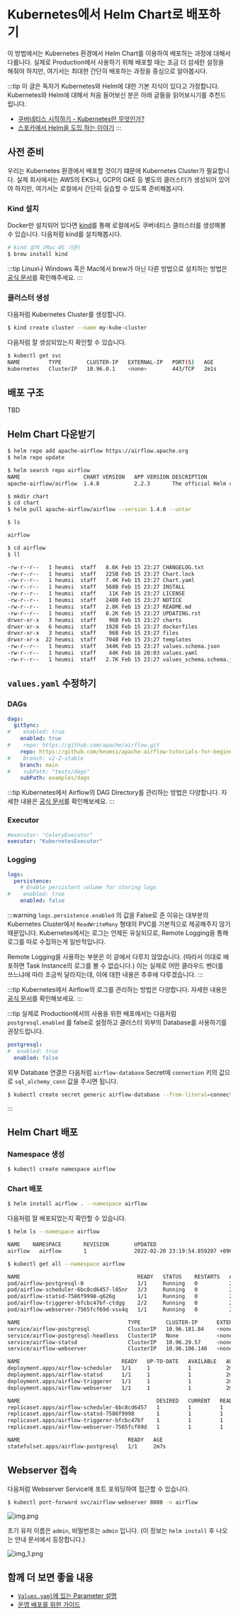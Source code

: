 # Kubernetes에서 Helm Chart로 배포하기

이 방법에서는 Kubernetes 환경에서 Helm Chart를 이용하여 배포하는 과정에 대해서 다룹니다.
실제로 Production에서 사용하기 위해 배포할 때는 조금 더 섬세한 설정을 해줘야 하지만, 여기서는 최대한 간단히 배포하는 과정을 중심으로 알아봅시다.

:::tip
이 글은 독자가 Kubernetes와 Helm에 대한 기본 지식이 있다고 가정합니다.
Kubernetes와 Helm에 대해서 처음 들어보신 분은 아래 글들을 읽어보시기를 추천드립니다.

- [쿠버네티스 시작하기 - Kubernetes란 무엇인가?](https://subicura.com/2019/05/19/kubernetes-basic-1.html)
- [스포카에서 Helm을 도입 하는 이야기](https://spoqa.github.io/2020/03/30/k8s-with-helm-chart.html)
:::

## 사전 준비

우리는 Kubernetes 환경에서 배포할 것이기 떄문에 Kubernetes Cluster가 필요합니다.
실제 회사에서는 AWS의 EKS나, GCP의 GKE 등 별도의 클러스터가 생성되어 있어야 하지만, 여기서는 로컬에서 간단히 실습할 수 있도록 준비해봅시다.

### Kind 설치

Docker만 설치되어 있다면 [kind](https://kind.sigs.k8s.io/)를 통해 로컬에서도 쿠버네티스 클러스터를 생성해볼 수 있습니다.
다음처럼 kind를 설치해봅시다.

```bash
# kind 설치 (Mac OS 기준)
$ brew install kind
```

:::tip
Linux나 Windows 혹은 Mac에서 brew가 아닌 다른 방법으로 설치하는 방법은 [공식 문서](https://github.com/kubernetes-sigs/kind#installation-and-usage)를 확인해주세요.
:::

### 클러스터 생성

다음처럼 Kubernetes Cluster를 생성합니다.

```bash
$ kind create cluster --name my-kube-cluster
```

다음처럼 잘 생성되었는지 확인할 수 있습니다.

```bash
$ kubectl get svc
NAME         TYPE        CLUSTER-IP   EXTERNAL-IP   PORT(S)   AGE
kubernetes   ClusterIP   10.96.0.1    <none>        443/TCP   2m1s
```

## 배포 구조

TBD

## Helm Chart 다운받기

```bash
$ helm repo add apache-airflow https://airflow.apache.org
$ helm repo update
```

```bash
$ helm search repo airflow
NAME                  	CHART VERSION	APP VERSION	DESCRIPTION
apache-airflow/airflow	1.4.0        	2.2.3      	The official Helm chart to deploy Apache Airflo...
```

```bash
$ mkdir chart
$ cd chart
$ helm pull apache-airflow/airflow --version 1.4.0 --untar
```

```bash
$ ls

airflow
```

```bash
$ cd airflow
$ ll

-rw-r--r--   1 heumsi  staff   8.6K Feb 15 23:27 CHANGELOG.txt
-rw-r--r--   1 heumsi  staff   225B Feb 15 23:27 Chart.lock
-rw-r--r--   1 heumsi  staff   7.4K Feb 15 23:27 Chart.yaml
-rw-r--r--   1 heumsi  staff   568B Feb 15 23:27 INSTALL
-rw-r--r--   1 heumsi  staff    11K Feb 15 23:27 LICENSE
-rw-r--r--   1 heumsi  staff   240B Feb 15 23:27 NOTICE
-rw-r--r--   1 heumsi  staff   2.8K Feb 15 23:27 README.md
-rw-r--r--   1 heumsi  staff   8.2K Feb 15 23:27 UPDATING.rst
drwxr-xr-x   3 heumsi  staff    96B Feb 15 23:27 charts
drwxr-xr-x   6 heumsi  staff   192B Feb 15 23:27 dockerfiles
drwxr-xr-x   3 heumsi  staff    96B Feb 15 23:27 files
drwxr-xr-x  22 heumsi  staff   704B Feb 15 23:27 templates
-rw-r--r--   1 heumsi  staff   344K Feb 15 23:27 values.schema.json
-rw-r--r--   1 heumsi  staff    44K Feb 16 20:03 values.yaml
-rw-r--r--   1 heumsi  staff   2.7K Feb 15 23:27 values_schema.schema.json
```

## `values.yaml` 수정하기

### DAGs

```yaml
dags:
  gitSync:
#    enabled: true
    enabled: true
#    repo: https://github.com/apache/airflow.git
    repo: https://github.com/heumsi/apache-airflow-tutorials-for-beginner
#    branch: v2-2-stable
    branch: main
#    subPath: "tests/dags"
    subPath: examples/dags
```

:::tip
Kubernetes에서 Airflow의 DAG Directory를 관리하는 방법은 다양합니다. 자세한 내용은 [공식 문서](https://airflow.apache.org/docs/helm-chart/stable/manage-dags-files.html)를 확인해보세요.
:::

### Executor

```yaml
#executor: "CeleryExecutor"
executor: "KubernetesExecutor"
```

### Logging

```yaml
logs:
  persistence:
    # Enable persistent volume for storing logs
#    enabled: true
    enabled: false
```

:::warning
`logs.persistence.enabled` 의 값을 False로 준 이유는 대부분의 Kubernetes Cluster에서 `ReadWriteMany` 형태의 PVC를 기본적으로 제공해주지 않기 때문입니다.
Kubernetes에서는 로그는 언제든 유실되므로, Remote Logging을 통해 로그를 따로 수집하는게 일반적입니다.

Remote Logging을 사용하는 부분은 이 글에서 다루지 않았습니다. (따라서 이대로 배포하면 Task Instance의 로그를 볼 수 없습니다.)
이는 실제로 어떤 클라우드 벤더를 쓰느냐에 따라 조금씩 달라지는데, 이에 대한 내용은 추후에 다루겠습니다.
:::

:::tip
Kubernetes에서 Airflow의 로그를 관리하는 방법은 다양합니다. 자세한 내용은 [공식 문서](https://airflow.apache.org/docs/helm-chart/stable/manage-logs.html)를 확인해보세요.
:::

:::tip
실제로 Production에서의 사용을 위한 배포에서는 다음처럼 `postgresql.enabled` 를 false로 설정하고 클러스터 외부의 Database를 사용하기를 권장드립니다.

```yaml
postgresql:
#  enabled: true
  enabled: false
```

외부 Database 연결은 다음처럼 `airflow-database` Secret에 `connection` 키의 값으로 `sql_alchemy_conn` 값을 주시면 됩니다.

```bash
$ kubectl create secret generic airflow-database --from-literal=connection=postgresql+psycopg2://airflow:1234@airflow-database:5432/airflow
```
:::

## Helm Chart 배포

### Namespace 생성

```bash
$ kubectl create namespace airflow
```

### Chart 배포

```bash
$ helm install airflow . --namespace airflow
```

다음처럼 잘 배포되었는지 확인할 수 있습니다.

```bash
$ helm ls --namespace airflow

NAME    NAMESPACE       REVISION        UPDATED                                 STATUS          CHART           APP VERSION
airflow   airflow       1               2022-02-20 23:19:54.859207 +0900 KST    deployed        airflow-1.4.0   2.2.3
```

```bash
$ kubectl get all --namespace airflow

NAME                                     READY   STATUS    RESTARTS   AGE
pod/airflow-postgresql-0                 1/1     Running   0          2m7s
pod/airflow-scheduler-6bc8cd6457-l85nr   3/3     Running   0          2m7s
pod/airflow-statsd-7586f9998-q626g       1/1     Running   0          2m7s
pod/airflow-triggerer-bfcbc47bf-ctdgg    2/2     Running   0          2m7s
pod/airflow-webserver-7565fcf69d-vsx4q   1/1     Running   0          2m7s

NAME                                  TYPE        CLUSTER-IP      EXTERNAL-IP   PORT(S)             AGE
service/airflow-postgresql            ClusterIP   10.96.181.84    <none>        5432/TCP            2m7s
service/airflow-postgresql-headless   ClusterIP   None            <none>        5432/TCP            2m7s
service/airflow-statsd                ClusterIP   10.96.29.57     <none>        9125/UDP,9102/TCP   2m7s
service/airflow-webserver             ClusterIP   10.96.106.140   <none>        8080/TCP            2m7s

NAME                                READY   UP-TO-DATE   AVAILABLE   AGE
deployment.apps/airflow-scheduler   1/1     1            1           2m7s
deployment.apps/airflow-statsd      1/1     1            1           2m7s
deployment.apps/airflow-triggerer   1/1     1            1           2m7s
deployment.apps/airflow-webserver   1/1     1            1           2m7s

NAME                                           DESIRED   CURRENT   READY   AGE
replicaset.apps/airflow-scheduler-6bc8cd6457   1         1         1       2m7s
replicaset.apps/airflow-statsd-7586f9998       1         1         1       2m7s
replicaset.apps/airflow-triggerer-bfcbc47bf    1         1         1       2m7s
replicaset.apps/airflow-webserver-7565fcf69d   1         1         1       2m7s

NAME                                  READY   AGE
statefulset.apps/airflow-postgresql   1/1     2m7s
```

## Webserver 접속

다음처럼 Webserver Service에 포트 포워딩하여 접근할 수 있습니다.

```bash
$ kubectl port-forward svc/airflow-webserver 8080 -n airflow
```

![img.png](./img.png)

초기 유저 이름은 `admin`, 비밀번호는 `admin` 입니다. (이 정보는 `helm install` 후 나오는 안내 문서에서 등장합니다.)

![img_1.png](./img_1.png)

## 함께 더 보면 좋을 내용

- [`Values.yaml`에 있는 Parameter 설명](https://airflow.apache.org/docs/helm-chart/stable/parameters-ref.html)
- [운영 배포를 위한 가이드](https://airflow.apache.org/docs/helm-chart/stable/production-guide.html)
